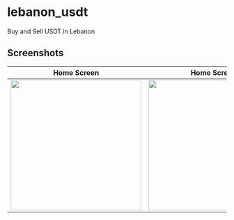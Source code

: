 # lebanon_usdt

Buy and Sell USDT in Lebanon

## Screenshots
| Home Screen | Home Screen | Buy/Sell Validation | Onboarding | SignIn | SignUp |
|:------------:|:--------------:|:-----------------:|:------:|:------:|:-----:|
| <img src="https://github.com/Holdems/lebanon-usdt/assets/69801237/896dd0e0-963b-46ae-9fbd-1853a1c95cec" width="300"> | <img src="https://github.com/Holdems/lebanon-usdt/assets/69801237/0fe4a45c-3120-437e-8f16-f99c3a4c4a38" width="300"> | <img src="https://github.com/Holdems/lebanon-usdt/assets/69801237/f3f64980-2801-4cbc-abd6-cf738ba485d3" width="300"> | <img src="https://github.com/Holdems/lebanon-usdt/assets/69801237/6c76ec1e-26e9-4361-b1bf-92b43de334ed" width="300"> |<img src="https://github.com/Holdems/lebanon-usdt/assets/69801237/d99eab80-763d-4637-b60a-ddebb3a999ff" width="300"> |<img src="https://github.com/Holdems/lebanon-usdt/assets/69801237/e339cf27-15ba-4dbe-9c8a-4bc2abaf9141" width="300"> 
